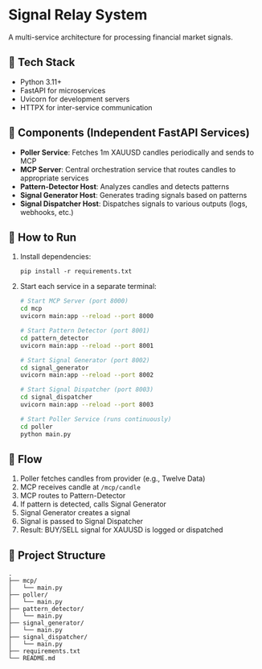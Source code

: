 # Signal Relay System

A multi-service architecture for processing financial market signals.

## 🧱 Tech Stack

- Python 3.11+
- FastAPI for microservices
- Uvicorn for development servers
- HTTPX for inter-service communication

## 🧩 Components (Independent FastAPI Services)

- **Poller Service**: Fetches 1m XAUUSD candles periodically and sends to MCP
- **MCP Server**: Central orchestration service that routes candles to appropriate services
- **Pattern-Detector Host**: Analyzes candles and detects patterns
- **Signal Generator Host**: Generates trading signals based on patterns
- **Signal Dispatcher Host**: Dispatches signals to various outputs (logs, webhooks, etc.)

## 🚀 How to Run

1. Install dependencies:
   ```
   pip install -r requirements.txt
   ```

2. Start each service in a separate terminal:

   ```bash
   # Start MCP Server (port 8000)
   cd mcp
   uvicorn main:app --reload --port 8000

   # Start Pattern Detector (port 8001)
   cd pattern_detector
   uvicorn main:app --reload --port 8001

   # Start Signal Generator (port 8002)
   cd signal_generator
   uvicorn main:app --reload --port 8002

   # Start Signal Dispatcher (port 8003)
   cd signal_dispatcher
   uvicorn main:app --reload --port 8003

   # Start Poller Service (runs continuously)
   cd poller
   python main.py
   ```

## 🔁 Flow

1. Poller fetches candles from provider (e.g., Twelve Data)
2. MCP receives candle at `/mcp/candle`
3. MCP routes to Pattern-Detector
4. If pattern is detected, calls Signal Generator
5. Signal Generator creates a signal
6. Signal is passed to Signal Dispatcher
7. Result: BUY/SELL signal for XAUUSD is logged or dispatched

## 📁 Project Structure

```
.
├── mcp/
│   └── main.py
├── poller/
│   └── main.py
├── pattern_detector/
│   └── main.py
├── signal_generator/
│   └── main.py
├── signal_dispatcher/
│   └── main.py
├── requirements.txt
└── README.md
``` 